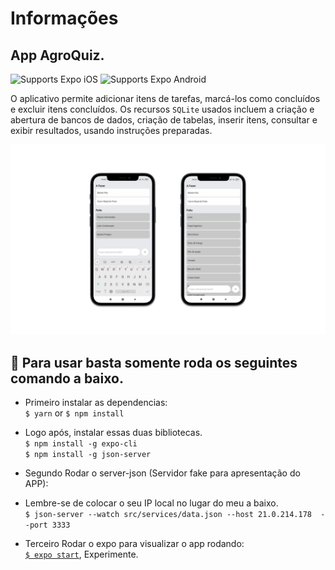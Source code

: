 # Informações
## App AgroQuiz.

<p>
  <!-- iOS -->
  <img alt="Supports Expo iOS" longdesc="Supports Expo iOS" src="https://img.shields.io/badge/iOS-4630EB.svg?style=flat-square&logo=APPLE&labelColor=999999&logoColor=fff" />
  <!-- Android -->
  <img alt="Supports Expo Android" longdesc="Supports Expo Android" src="https://img.shields.io/badge/Android-4630EB.svg?style=flat-square&logo=ANDROID&labelColor=A4C639&logoColor=fff" />
</p>

O aplicativo permite adicionar itens de tarefas, marcá-los como concluídos e excluir itens concluídos. 
Os recursos `SQLite` usados ​​incluem a criação e abertura de bancos de dados, criação de tabelas, 
inserir itens, consultar e exibir resultados, usando instruções preparadas.

![Simulator Example](https://raw.githubusercontent.com/victorborges97/victorborges97.github.io/master/src/assets/projets/APPTODO.png)

## 🚀 Para usar basta somente roda os seguintes comando a baixo.

* Primeiro instalar as dependencias: <br/>
  `$ yarn` or `$ npm install`
- Logo após, instalar essas duas bibliotecas. <br/>
  `$ npm install -g expo-cli` <br/>
  `$ npm install -g json-server` 

* Segundo Rodar o server-json (Servidor fake para apresentação do APP):
- Lembre-se de colocar o seu IP local no lugar do meu a baixo. <br/>
  `$ json-server --watch src/services/data.json --host 21.0.214.178  --port 3333`

* Terceiro Rodar o expo para visualizar o app rodando: <br/>
  [`$ expo start`](https://docs.expo.io/versions/latest/workflow/expo-cli/), Experimente.

